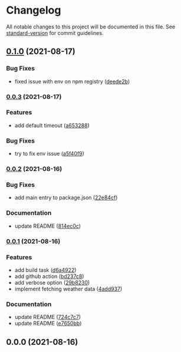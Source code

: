 # Changelog

All notable changes to this project will be documented in this file. See [standard-version](https://github.com/conventional-changelog/standard-version) for commit guidelines.

## [0.1.0](https://github.com/dominickolbe/whats-the-weather/compare/v0.0.3...v0.1.0) (2021-08-17)


### Bug Fixes

* fixed issue with env on npm registry ([deede2b](https://github.com/dominickolbe/whats-the-weather/commit/deede2b485ec8942f2b5d3a8f293b855bffc1ee4))

### [0.0.3](https://github.com/dominickolbe/whats-the-weather/compare/v0.0.2...v0.0.3) (2021-08-17)


### Features

* add default timeout ([a653288](https://github.com/dominickolbe/whats-the-weather/commit/a653288508630b99bb26041ee3252c694e4b3e1f))


### Bug Fixes

* try to fix env issue ([a5f40f9](https://github.com/dominickolbe/whats-the-weather/commit/a5f40f9c179a14df4c1d399ba9736380a9a8a8b6))

### [0.0.2](https://github.com/dominickolbe/whats-the-weather/compare/v0.0.1...v0.0.2) (2021-08-16)


### Bug Fixes

* add main entry to package.json ([22e84cf](https://github.com/dominickolbe/whats-the-weather/commit/22e84cf64e5cfa336a911e55f507d22e6d9cbe5c))


### Documentation

* update README ([814ec0c](https://github.com/dominickolbe/whats-the-weather/commit/814ec0c7473565699d18ab86fa4039c5263431a3))

### [0.0.1](https://github.com/dominickolbe/whats-the-weather/compare/v0.0.0...v0.0.1) (2021-08-16)


### Features

* add build task ([d6a4922](https://github.com/dominickolbe/whats-the-weather/commit/d6a492233171ae65b6849797cc70c0fd9ccc7e71))
* add github action ([bd237c8](https://github.com/dominickolbe/whats-the-weather/commit/bd237c8b1b4e6bdbb27534c5e129aa6648786a11))
* add verbose option ([29b8230](https://github.com/dominickolbe/whats-the-weather/commit/29b8230b94ed3ec5c5a44b9568ccba6baa95fad2))
* implement fetching weather data ([4add937](https://github.com/dominickolbe/whats-the-weather/commit/4add9374fb16148e9b7b003a8a7c8765d0f2ef83))


### Documentation

* update README ([724c7c7](https://github.com/dominickolbe/whats-the-weather/commit/724c7c7fe19b6798c7c09730b82fb8a6697d1ece))
* update README ([e7650bb](https://github.com/dominickolbe/whats-the-weather/commit/e7650bb96c4f8cca8733b8b33cb852328739685f))

## 0.0.0 (2021-08-16)
